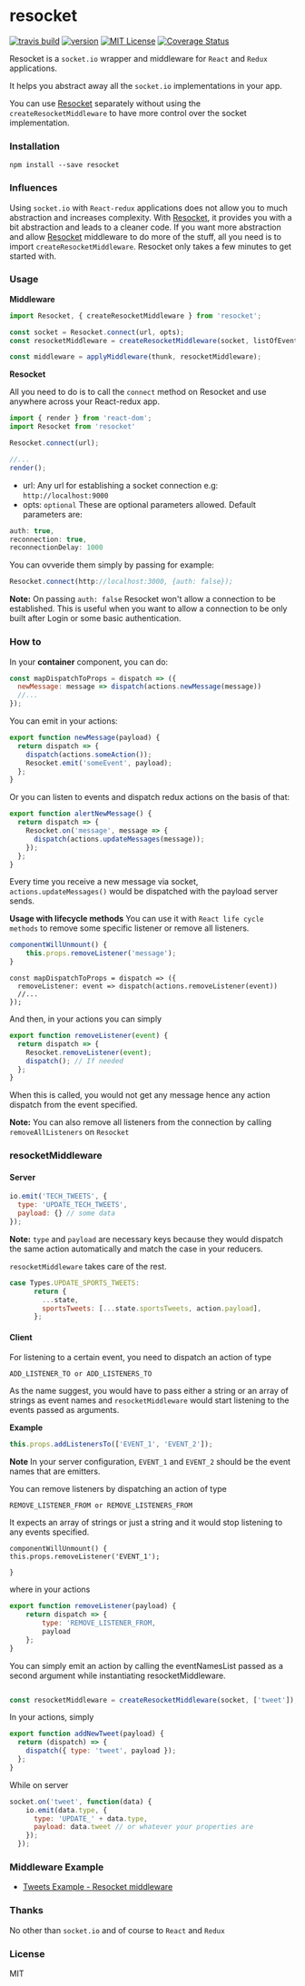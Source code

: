 # resocket

[![travis build](https://img.shields.io/travis/laumair/resocket.svg?style=flat-square)](https://travis-ci.org/laumair/resocket)
[![version](https://img.shields.io/npm/v/resocket.svg)](https://www.npmjs.com/package/resocket)
[![MIT License](https://img.shields.io/npm/l/resocket.svg)](http://opensource.org/licenses/MIT)
[![Coverage Status](https://coveralls.io/repos/github/laumair/resocket/badge.svg?branch=master)](https://coveralls.io/github/laumair/resocket?branch=master)

Resocket is a `socket.io` wrapper and middleware for `React` and `Redux` applications.

It helps you abstract away all the `socket.io` implementations in your app. 

You can use [Resocket](https://github.com/laumair/resocket) separately without using the `createResocketMiddleware` to have more control over the socket implementation.

### Installation

```
npm install --save resocket
```
### Influences

Using `socket.io` with `React-redux` applications does not allow you to much abstraction and increases complexity.
With [Resocket](https://github.com/laumair/resocket), it provides you with a bit abstraction and leads to a cleaner code.
If you want more abstraction and allow [Resocket](https://github.com/laumair/resocket) middleware to do more of the stuff, 
all you need is to import `createResocketMiddleware`. Resocket only takes a few minutes to get started with.

### Usage

**Middleware**
```javascript
import Resocket, { createResocketMiddleware } from 'resocket';

const socket = Resocket.connect(url, opts);
const resocketMiddleware = createResocketMiddleware(socket, listOfEventsToEmitTo);

const middleware = applyMiddleware(thunk, resocketMiddleware);
```

**Resocket**

All you need to do is to call the `connect` method on Resocket and use anywhere across your React-redux app.
```javascript
import { render } from 'react-dom';
import Resocket from 'resocket'

Resocket.connect(url);

//... 
render();
```

- url: Any url for establishing a socket connection e.g: `http://localhost:9000`
- opts: `optional` These are optional parameters allowed. 
Default parameters are:
```javascript
auth: true, 
reconnection: true, 
reconnectionDelay: 1000        
```

You can ovveride them simply by passing for example:

```javascript
Resocket.connect(http://localhost:3000, {auth: false});
```

**Note:** On passing `auth: false` Resocket won't allow a connection to be established. This is useful when you want to allow a connection to be only built after Login or some basic authentication.

### How to
In your **container** component, you can do:

```javascript
const mapDispatchToProps = dispatch => ({
  newMessage: message => dispatch(actions.newMessage(message))
  //...
});
```

You can emit in your actions:

```javascript
export function newMessage(payload) {
  return dispatch => {
    dispatch(actions.someAction());
    Resocket.emit('someEvent', payload);
  };
}

```

Or you can listen to events and dispatch redux actions on the basis of that:

```javascript
export function alertNewMessage() {
  return dispatch => {
    Resocket.on('message', message => {
      dispatch(actions.updateMessages(message));
    });
  };
}

```

Every time you receive a new message via socket, `actions.updateMessages()` would be dispatched with the payload server sends.

**Usage with lifecycle methods**
You can use it with `React life cycle methods` to remove some specific listener or remove all listeners.

```javascript
componentWillUnmount() {
    this.props.removeListener('message'); 
}
```
```
const mapDispatchToProps = dispatch => ({
  removeListener: event => dispatch(actions.removeListener(event))
  //...
});
```

And then, in your actions you can simply 

```javascript
export function removeListener(event) {
  return dispatch => {
    Resocket.removeListener(event);
    dispatch(); // If needed
  };
}

```

When this is called, you would not get any message hence any action dispatch from the event specified.

**Note:** You can also remove all listeners from the connection by calling `removeAllListeners` on `Resocket`

### resocketMiddleware

#### Server

```javascript
io.emit('TECH_TWEETS', {
  type: 'UPDATE_TECH_TWEETS',
  payload: {} // some data
});
```

**Note:** `type` and `payload` are necessary keys because they would dispatch the same action automatically and match the case in your reducers. 

`resocketMiddleware` takes care of the rest.

```javascript
case Types.UPDATE_SPORTS_TWEETS:
      return {
        ...state,
        sportsTweets: [...state.sportsTweets, action.payload],
      };
```

#### Client

For listening to a certain event, you need to dispatch an action of type 

```
ADD_LISTENER_TO or ADD_LISTENERS_TO
```
As the name suggest, you would have to pass either a string or an array of strings as event names and `resocketMiddleware` would start listening to the events passed as arguments.

**Example**
```javascript
this.props.addListenersTo(['EVENT_1', 'EVENT_2']);

```

**Note** In your server configuration, `EVENT_1` and `EVENT_2` should be the event names that are emitters.

You can remove listeners by dispatching an action of type

```
REMOVE_LISTENER_FROM or REMOVE_LISTENERS_FROM
```

It expects an array of strings or just a string and it would stop listening to any events specified.

```
componentWillUnmount() {
this.props.removeListener('EVENT_1');

}
```

where in your actions
```javascript
export function removeListener(payload) {
    return dispatch => {
        type: 'REMOVE_LISTENER_FROM,
        payload
    };
}

```

You can simply emit an action by calling the eventNamesList passed as a second argument while instantiating resocketMiddleware.


```javascript

const resocketMiddleware = createResocketMiddleware(socket, ['tweet']);

```
In your actions, simply

```javascript
export function addNewTweet(payload) {
  return (dispatch) => {
    dispatch({ type: 'tweet', payload });
  };
}

```

While on server

```javascript
socket.on('tweet', function(data) {
    io.emit(data.type, {
      type: 'UPDATE_' + data.type,
      payload: data.tweet // or whatever your properties are
    });
  });
```

### Middleware Example

- [Tweets Example - Resocket middleware](https://github.com/laumair/resocket/tree/master/examples)



### Thanks

No other than `socket.io` and of course to `React` and `Redux`

### License

MIT

